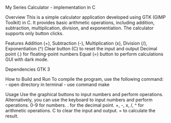 My Series Calculator - implementation in C

Overview
This is a simple calculator application developed using GTK (GIMP Toolkit) in C. 
It provides basic arithmetic operations, including addition, subtraction, multiplication, division, and exponentiation. 
The calculator supports only button clicks.

Features
Addition (+), Subtraction (-), Multiplication (x), Division (/), Exponentiation (^)
Clear button (C) to reset the input and output
Decimal point (.) for floating-point numbers
Equal (=) button to perform calculations
GUI with dark mode.

Dependencies
    GTK 3

How to Build and Run
To compile the program, use the following command:
    - open directory in terminal
    - use command make

Usage
Use the graphical buttons to input numbers and perform operations.
Alternatively, you can use the keyboard to input numbers and perform operations.
    0-9 for numbers.
    . for the decimal point.
    +, -, x, /, ^ for arithmetic operations.
    C to clear the input and output.
    = to calculate the result.